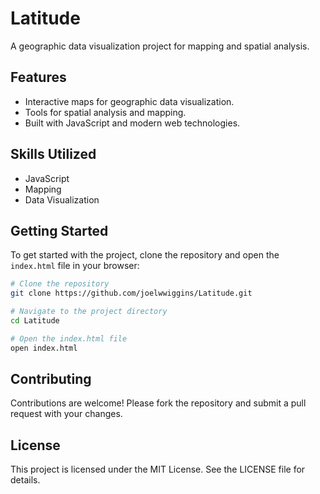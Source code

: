 # Latitude

A geographic data visualization project for mapping and spatial analysis.

## Features
- Interactive maps for geographic data visualization.
- Tools for spatial analysis and mapping.
- Built with JavaScript and modern web technologies.

## Skills Utilized
- JavaScript
- Mapping
- Data Visualization

## Getting Started

To get started with the project, clone the repository and open the `index.html` file in your browser:

```bash
# Clone the repository
git clone https://github.com/joelwwiggins/Latitude.git

# Navigate to the project directory
cd Latitude

# Open the index.html file
open index.html
```

## Contributing

Contributions are welcome! Please fork the repository and submit a pull request with your changes.

## License

This project is licensed under the MIT License. See the LICENSE file for details.
